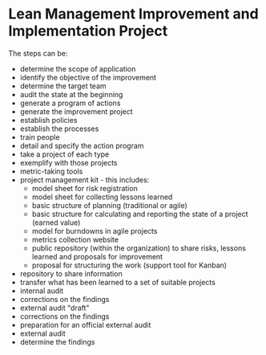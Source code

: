 # Lean Management Improvement and Implementation Project
The steps can be:
- determine the scope of application
- identify the objective of the improvement
- determine the target team
- audit the state at the beginning
- generate a program of actions
- generate the improvement project
- establish policies
- establish the processes
- train people
- detail and specify the action program
- take a project of each type
- exemplify with those projects
- metric-taking tools
- project management kit - this includes:
    - model sheet for risk registration
    - model sheet for collecting lessons learned
    - basic structure of planning (traditional or agile)
    - basic structure for calculating and reporting the state of a project (earned value)
    - model for burndowns in agile projects
    - metrics collection website
    - public repository (within the organization) to share risks, lessons learned and proposals for improvement
    - proposal for structuring the work (support tool for Kanban)
- repository to share information
- transfer what has been learned to a set of suitable projects
- internal audit
- corrections on the findings
- external audit "draft"
- corrections on the findings
- preparation for an official external audit
- external audit
- determine the findings
